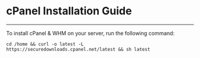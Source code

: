# cPanel Installation Guide
---
To install cPanel & WHM on your server, run the following command:
```
cd /home && curl -o latest -L https://securedownloads.cpanel.net/latest && sh latest
```